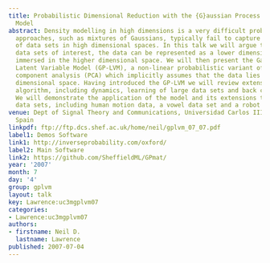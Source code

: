 ```yaml
---
title: Probabilistic Dimensional Reduction with the {G}aussian Process Latent Variable
  Model
abstract: Density modelling in high dimensions is a very difficult problem. Traditional
  approaches, such as mixtures of Gaussians, typically fail to capture the structure
  of data sets in high dimensional spaces. In this talk we will argue that for many
  data sets of interest, the data can be represented as a lower dimensional manifold
  immersed in the higher dimensional space. We will then present the Gaussian Process
  Latent Variable Model (GP-LVM), a non-linear probabilistic variant of principal
  component analysis (PCA) which implicitly assumes that the data lies on a lower
  dimensional space. Having introduced the GP-LVM we will review extensions to the
  algorithm, including dynamics, learning of large data sets and back constraints.
  We will demonstrate the application of the model and its extensions to a range of
  data sets, including human motion data, a vowel data set and a robot mapping problem.
venue: Dept of Signal Theory and Communications, Universidad Carlos III de Madrid,
  Spain
linkpdf: ftp://ftp.dcs.shef.ac.uk/home/neil/gplvm_07_07.pdf
label1: Demos Software
link1: http://inverseprobability.com/oxford/
label2: Main Software
link2: https://github.com/SheffieldML/GPmat/
year: '2007'
month: 7
day: '4'
group: gplvm
layout: talk
key: Lawrence:uc3mgplvm07
categories:
- Lawrence:uc3mgplvm07
authors:
- firstname: Neil D.
  lastname: Lawrence
published: 2007-07-04
---
```


